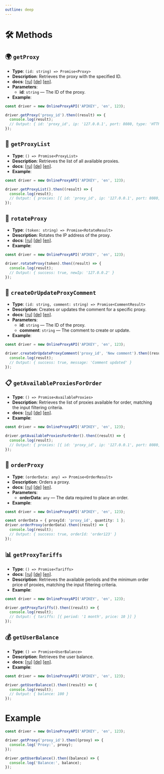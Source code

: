 ```yaml
---
outline: deep
---
```


# 🛠️ Methods

## 🌍 `getProxy`

- **Type**: `(id: string) => Promise<Proxy>`
- **Description**: Retrieves the proxy with the specified ID.
- **docs**: [[ru](https://onlineproxy.io/ru/documentation/api/get/proxies_id_)] [[de](https://onlineproxy.io/de/documentation/api/get/proxies_id_)] [[en](https://onlineproxy.io/documentation/api/get/proxies_id_)].
- **Parameters**:
  - **id**: `string` — The ID of the proxy.
- **Example**:

```typescript
const driver = new OnlineProxyAPI('APIKEY', 'en', 123);

driver.getProxy('proxy_id').then((result) => {
  console.log(result);
  // Output: { id: 'proxy_id', ip: '127.0.0.1', port: 8080, type: 'HTTP', country: 'USA', city: 'New York', anonymity: 'High', speed: 100, uptime: 99, lastChecked: '2023-01-01', createdAt: '2023-01-01', updatedAt: '2023-01-01', comment: 'Proxy comment' }
});
```

## 📜 `getProxyList`

- **Type**: `() => Promise<ProxyList>`
- **Description**: Retrieves the list of all available proxies.
- **docs**: [[ru](https://onlineproxy.io/ru/documentation/api/get/proxies)] [[de](https://onlineproxy.io/de/documentation/api/get/proxies)] [[en](https://onlineproxy.io/documentation/api/get/proxies)].
- **Example**:

```typescript
const driver = new OnlineProxyAPI('APIKEY', 'en', 123);

driver.getProxyList().then((result) => {
  console.log(result);
  // Output: { proxies: [{ id: 'proxy_id', ip: '127.0.0.1', port: 8080, type: 'HTTP', country: 'USA', city: 'New York', anonymity: 'High', speed: 100, uptime: 99, lastChecked: '2023-01-01', createdAt: '2023-01-01', updatedAt: '2023-01-01', comment: 'Proxy comment' }] }
});
```

## 🔄 `rotateProxy`

- **Type**: `(token: string) => Promise<RotateResult>`
- **Description**: Rotates the IP address of the proxy.
- **docs**: [[ru](https://onlineproxy.io/ru/documentation/api/get/rotate)] [[de](https://onlineproxy.io/de/documentation/api/get/rotate)] [[en](https://onlineproxy.io/documentation/api/get/rotate)].
- **Example**:

```typescript
const driver = new OnlineProxyAPI('APIKEY', 'en', 123);

driver.rotateProxy(token).then((result) => {
  console.log(result);
  // Output: { success: true, newIp: '127.0.0.2' }
});
```

## 💬 `createOrUpdateProxyComment`

- **Type**: `(id: string, comment: string) => Promise<CommentResult>`
- **Description**: Creates or updates the comment for a specific proxy.
- **docs**: [[ru](https://onlineproxy.io/ru/documentation/api/post/proxies_id__comment)] [[de](https://onlineproxy.io/de/documentation/api/post/proxies_id__comment)] [[en](https://onlineproxy.io/documentation/api/post/proxies_id__comment)].
- **Parameters**:
  - **id**: `string` — The ID of the proxy.
  - **comment**: `string` — The comment to create or update.
- **Example**:

```typescript
const driver = new OnlineProxyAPI('APIKEY', 'en', 123);

driver.createOrUpdateProxyComment('proxy_id', 'New comment').then((result) => {
  console.log(result);
  // Output: { success: true, message: 'Comment updated' }
});
```

## 📋 `getAvailableProxiesForOrder`

- **Type**: `() => Promise<AvailableProxies>`
- **Description**: Retrieves the list of proxies available for order, matching the input filtering criteria.
- **docs**: [[ru](https://onlineproxy.io/ru/documentation/api/get/filters)] [[de](https://onlineproxy.io/de/documentation/api/get/filters)] [[en](https://onlineproxy.io/documentation/api/get/filters)].
- **Example**:

```typescript
const driver = new OnlineProxyAPI('APIKEY', 'en', 123);

driver.getAvailableProxiesForOrder().then((result) => {
  console.log(result);
  // Output: { proxies: [{ id: 'proxy_id', ip: '127.0.0.1', port: 8080, type: 'HTTP', country: 'USA', city: 'New York', anonymity: 'High', speed: 100, uptime: 99, lastChecked: '2023-01-01', createdAt: '2023-01-01', updatedAt: '2023-01-01', comment: 'Proxy comment' }] }
});
```

## 🛒 `orderProxy`

- **Type**: `(orderData: any) => Promise<OrderResult>`
- **Description**: Orders a proxy.
- **docs**: [[ru](https://onlineproxy.io/ru/documentation/api/post/order)] [[de](https://onlineproxy.io/de/documentation/api/post/order)] [[en](https://onlineproxy.io/documentation/api/post/order)].
- **Parameters**:
  - **orderData**: `any` — The data required to place an order.
- **Example**:

```typescript
const driver = new OnlineProxyAPI('APIKEY', 'en', 123);

const orderData = { proxyId: 'proxy_id', quantity: 1 };
driver.orderProxy(orderData).then((result) => {
  console.log(result);
  // Output: { success: true, orderId: 'order123' }
});
```

## 📊 `getProxyTariffs`

- **Type**: `() => Promise<Tariffs>`
- **docs**: [[ru](https://onlineproxy.io/ru/documentation/api/get/tariffs)] [[de](https://onlineproxy.io/de/documentation/api/get/tariffs)] [[en](https://onlineproxy.io/documentation/api/get/tariffs)].
- **Description**: Retrieves the available periods and the minimum order price of proxies, matching the input filtering criteria.
- **Example**:

```typescript
const driver = new OnlineProxyAPI('APIKEY', 'en', 123);

driver.getProxyTariffs().then((result) => {
  console.log(result);
  // Output: { tariffs: [{ period: '1 month', price: 10 }] }
});
```

## 💰 `getUserBalance`

- **Type**: `() => Promise<UserBalance>`
- **Description**: Retrieves the user balance.
- **docs**: [[ru](https://onlineproxy.io/ru/documentation/api/get/balance)] [[de](https://onlineproxy.io/documentation/api/get/balance)] [[en](https://onlineproxy.io/documentation/api/get/balance)].
- **Example**:

```typescript
const driver = new OnlineProxyAPI('APIKEY', 'en', 123);

driver.getUserBalance().then((result) => {
  console.log(result);
  // Output: { balance: 100 }
});
```

# Example

```typescript
const driver = new OnlineProxyAPI('APIKEY', 'en', 123);

driver.getProxy('proxy_id').then((proxy) => {
  console.log('Proxy:', proxy);
});

driver.getUserBalance().then((balance) => {
  console.log('Balance:', balance);
});
```
